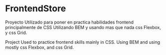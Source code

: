 # FrontendStore
Proyecto Utilizado para poner en practica habilidades frontend principalmente de CSS
Utilizando BEM y usando mas que nada css Flexbox, y css Grid.


Project Used to practice frontend skills mainly in CSS.
Using BEM and using mostly css Flexbox, and css Grid.
